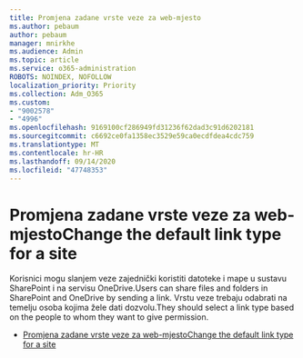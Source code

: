 ```yaml
---
title: Promjena zadane vrste veze za web-mjesto
ms.author: pebaum
author: pebaum
manager: mnirkhe
ms.audience: Admin
ms.topic: article
ms.service: o365-administration
ROBOTS: NOINDEX, NOFOLLOW
localization_priority: Priority
ms.collection: Adm_O365
ms.custom:
- "9002578"
- "4996"
ms.openlocfilehash: 9169100cf286949fd31236f62dad3c91d6202181
ms.sourcegitcommit: c6692ce0fa1358ec3529e59ca0ecdfdea4cdc759
ms.translationtype: MT
ms.contentlocale: hr-HR
ms.lasthandoff: 09/14/2020
ms.locfileid: "47748353"
---
```

# <a name="change-the-default-link-type-for-a-site"></a><span data-ttu-id="3fc03-102">Promjena zadane vrste veze za web-mjesto</span><span class="sxs-lookup"><span data-stu-id="3fc03-102">Change the default link type for a site</span></span>

<span data-ttu-id="3fc03-103">Korisnici mogu slanjem veze zajednički koristiti datoteke i mape u sustavu SharePoint i na servisu OneDrive.</span><span class="sxs-lookup"><span data-stu-id="3fc03-103">Users can share files and folders in SharePoint and OneDrive by sending a link.</span></span> <span data-ttu-id="3fc03-104">Vrstu veze trebaju odabrati na temelju osoba kojima žele dati dozvolu.</span><span class="sxs-lookup"><span data-stu-id="3fc03-104">They should select a link type based on the people to whom they want to give permission.</span></span>

- [<span data-ttu-id="3fc03-105">Promjena zadane vrste veze za web-mjesto</span><span class="sxs-lookup"><span data-stu-id="3fc03-105">Change the default link type for a site</span></span>](https://docs.microsoft.com/sharepoint/change-default-sharing-link)
